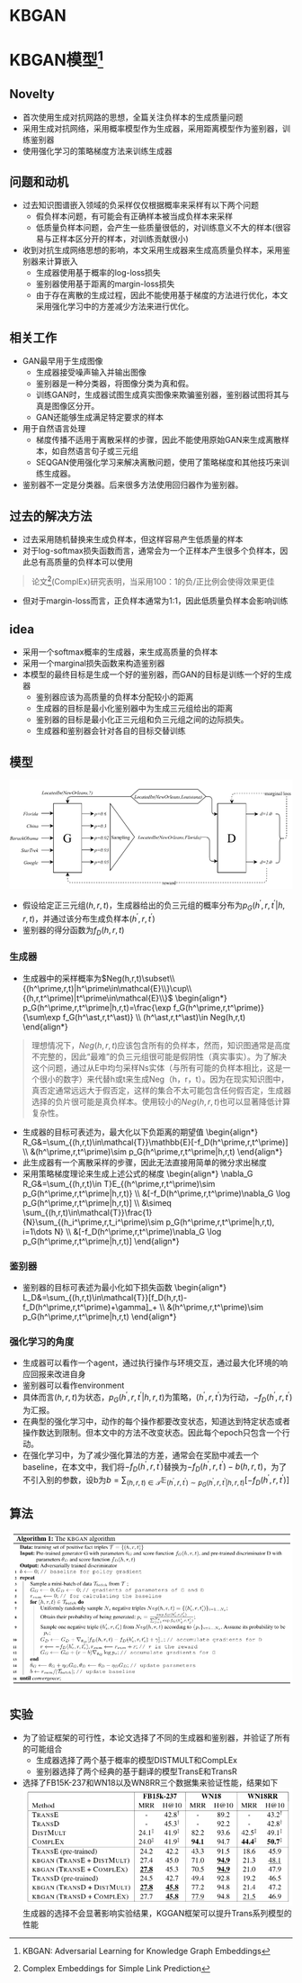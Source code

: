 # KBGAN

# KBGAN模型[^1]
## Novelty
* 首次使用生成对抗网路的思想，全篇关注负样本的生成质量问题
* 采用生成对抗网络，采用概率模型作为生成器，采用距离模型作为鉴别器，训练鉴别器
* 使用强化学习的策略梯度方法来训练生成器
## 问题和动机
* 过去知识图谱嵌入领域的负采样仅仅根据概率来采样有以下两个问题
    * 假负样本问题，有可能会有正确样本被当成负样本来采样
    * 低质量负样本问题，会产生一些质量很低的，对训练意义不大的样本(很容易与正样本区分开的样本，对训练贡献很小)
* 收到对抗生成网络思想的影响，本文采用生成器来生成高质量负样本，采用鉴别器来计算嵌入
    * 生成器使用基于概率的log-loss损失
    * 鉴别器使用基于距离的margin-loss损失
    * 由于存在离散的生成过程，因此不能使用基于梯度的方法进行优化，本文采用强化学习中的方差减少方法来进行优化。
## 相关工作
* GAN最早用于生成图像
    * 生成器接受噪声输入并输出图像
    * 鉴别器是一种分类器，将图像分类为真和假。
    * 训练GAN时，生成器试图生成真实图像来欺骗鉴别器，鉴别器试图将其与真是图像区分开。
    * GAN还能够生成满足特定要求的样本
* 用于自然语言处理
    * 梯度传播不适用于离散采样的步骤，因此不能使用原始GAN来生成离散样本，如自然语言句子或三元组
    * SEQGAN使用强化学习来解决离散问题，使用了策略梯度和其他技巧来训练生成器。
* 鉴别器不一定是分类器。后来很多方法使用回归器作为鉴别器。
## 过去的解决方法
* 过去采用随机替换来生成负样本，但这样容易产生低质量的样本
* 对于log-softmax损失函数而言，通常会为一个正样本产生很多个负样本，因此总有高质量的负样本可以使用
> 论文[^2](ComplEx)研究表明，当采用100：1的负/正比例会使得效果更佳
* 但对于margin-loss而言，正负样本通常为1:1，因此低质量负样本会影响训练
## idea
* 采用一个softmax概率的生成器，来生成高质量的负样本
* 采用一个marginal损失函数来构造鉴别器
* 本模型的最终目标是生成一个好的鉴别器，而GAN的目标是训练一个好的生成器
    * 鉴别器应该为高质量的负样本分配较小的距离
    * 生成器的目标是最小化鉴别器中为生成三元组给出的距离
    * 鉴别器的目标是最小化正三元组和负三元组之间的边际损失。
    * 生成器和鉴别器会针对各自的目标交替训练
## 模型
![KBGAN模型架构图](/KBGAN/KBGAN架构图.png "KBGAN框架概述:生成器（G）计算一组候选负三元组的概率分布，然后从分布中抽取一个三元组作为输出。鉴别器（D）接收生成的负三元组和真值三元组（在六角形框中），并计算它们的分数。G通过策略梯度最小化生成的负三元组的得分，D通过梯度下降最小化正三元组和负三元组之间的边际损失")
* 假设给定正三元组$(h,r,t)$，生成器给出的负三元组的概率分布为$p_G(h^\prime ,r , t^\prime | h,r,t)$，并通过该分布生成负样本$(h^\prime,r,t^\prime)$
* 鉴别器的得分函数为$f_D(h,r,t)$
### 生成器
* 生成器中的采样概率为$Neg(h,r,t)\subset\\{(h^\prime,r,t)|h^\prime\in\mathcal{E}\\}\cup\\{(h,r,t^\prime)|t^\prime\in\mathcal{E}\\}$
\begin{align*}
    p_G(h^\prime,r,t^\prime|h,r,t)=\frac{\exp f_G(h^\prime,r,t^\prime)}{\sum\exp f_G(h^\ast,r,t^\ast)} \\\\
    (h^\ast,r,t^\ast)\in Neg(h,r,t)
\end{align*}

> 理想情况下，$Neg(h,r,t)$应该包含所有的负样本，然而，知识图通常是高度不完整的，因此“最难”的负三元组很可能是假阴性（真实事实）。为了解决这个问题，通过从E中均匀采样Ns实体（与所有可能的负样本相比，这是一个很小的数字）来代替h或t来生成Neg（h，r，t）。因为在现实知识图中，真否定通常远远大于假否定，这样的集合不太可能包含任何假否定，生成器选择的负片很可能是真负样本。使用较小的$Neg(h,r,t)$也可以显著降低计算复杂性。
* 生成器的目标可表述为，最大化以下负距离的期望值
\begin{align*}
    R_G&=\sum_{(h,r,t)\in\mathcal{T}}\mathbb{E}[-f_D(h^\prime,r,t^\prime)] \\\\
    &(h^\prime,r,t^\prime)\sim p_G(h^\prime,r,t^\prime|h,r,t)
\end{align*}
* 此生成器有一个离散采样的步骤，因此无法直接用简单的微分求出梯度
* 采用策略梯度理论来生成上述公式的梯度
\begin{align*}
    \nabla_G R_G&=\sum_{(h,r,t)\in T}E_{(h^\prime,r,t^\prime)\sim p_G(h^\prime,r,t^\prime|h,r,t)} \\\\
    &[-f_D(h^\prime,r,t^\prime)\nabla_G \log p_G(h^\prime,r,t^\prime|h,r,t)] \\\\
    &\simeq \sum_{(h,r,t)\in\mathcal{T}}\frac{1}{N}\sum_{(h_i^\prime,r,t_i^\prime)\sim p_G(h^\prime,r,t^\prime|h,r,t), i=1\dots N} \\\\
    &[-f_D(h^\prime,r,t^\prime)\nabla_G \log p_G(h^\prime,r,t^\prime|h,r,t)]
\end{align*}
### 鉴别器
* 鉴别器的目标可表述为最小化如下损失函数
\begin{align*}
    L_D&=\sum_{(h,r,t)\in\mathcal{T}}[f_D(h,r,t)-f_D(h^\prime,r,t^\prime)+\gamma]_+ \\\\
    &(h^\prime,r,t^\prime)\sim p_G(h^\prime,r,t^\prime|h,r,t)
\end{align*}
### 强化学习的角度
* 生成器可以看作一个agent，通过执行操作与环境交互，通过最大化环境的响应回报来改进自身
* 鉴别器可以看作environment
* 具体而言$(h,r,t)$为状态，$p_G(h^\prime,r,t^\prime|h,r,t)$为策略，$(h^\prime,r,t^\prime)$为行动，$-f_D(h^\prime,r,t^\prime)$为汇报。
* 在典型的强化学习中，动作的每个操作都要改变状态，知道达到特定状态或者操作数达到限制。但本文中的方法不改变状态。因此每个epoch只包含一个行动。
* 在强化学习中，为了减少强化算法的方差，通常会在奖励中减去一个baseline，在本文中，我们将$-f_D(h^\prime,r,t^\prime)$替换为$-f_D(h^\prime,r,t^\prime)-b(h,r,t)$，为了不引入别的参数，设b为$b=\sum_{(h,r,t)\in\mathcal{T}}\mathbb{E}_{(h^\prime,r,t^\prime)\sim p_G(h^\prime,r,t^\prime|h,r,t)}[-f_D(h^\prime,r,t^\prime)]$
## 算法
![算法](/KBGAN/算法.png )
## 实验
* 为了验证框架的可行性，本论文选择了不同的生成器和鉴别器，并验证了所有的可能组合
    * 生成器选择了两个基于概率的模型DISTMULT和CompLEx
    * 鉴别器选择了两个经典的基于翻译的模型TransE和TransR
* 选择了FB15K-237和WN18以及WN8RR三个数据集来验证性能，结果如下
![实验结果](/KBGAN/实验结果.png)
生成器的选择不会显著影响实验结果，KGGAN框架可以提升Trans系列模型的性能

[^1]:KBGAN: Adversarial Learning for Knowledge Graph Embeddings
[^2]:Complex Embeddings for Simple Link Prediction

